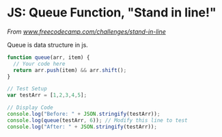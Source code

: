 # JS: Queue Function, "Stand in line!"
*From www.freecodecamp.com/challenges/stand-in-line*

Queue is data structure in js.

```js
function queue(arr, item) {
  // Your code here
  return arr.push(item) && arr.shift();
}

// Test Setup
var testArr = [1,2,3,4,5];

// Display Code
console.log("Before: " + JSON.stringify(testArr));
console.log(queue(testArr, 6)); // Modify this line to test
console.log("After: " + JSON.stringify(testArr));
```
